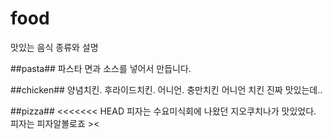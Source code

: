 # food

맛있는 음식 종류와 설명

##pasta##
파스타 면과 소스를 넣어서 만듭니다.

##chicken##
양념치킨. 후라이드치킨. 어니언. 충만치킨 어니언 치킨 진짜 맛있는데..

##pizza##
<<<<<<< HEAD
피자는 수요미식회에 나왔던 지오쿠치나가 맛있었다.
피자는 피자알볼로죠 ><
